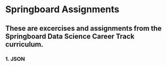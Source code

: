# Springboard Assignments

## These are excercises and assignments from the Springboard Data Science Career Track curriculum.

### 1.	JSON 
